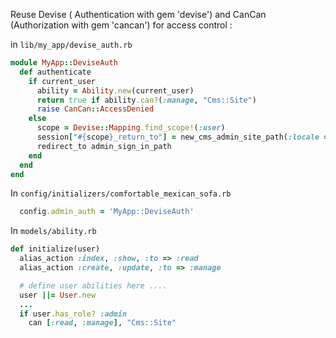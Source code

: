 Reuse Devise ( Authentication with gem 'devise') and CanCan (Authorization with
gem 'cancan') for access control :

in `lib/my_app/devise_auth.rb`

```ruby
module MyApp::DeviseAuth
  def authenticate
    if current_user
      ability = Ability.new(current_user)
      return true if ability.can?(:manage, "Cms::Site")
      raise CanCan::AccessDenied
    else
      scope = Devise::Mapping.find_scope!(:user)
      session["#{scope}_return_to"] = new_cms_admin_site_path(:locale => I18n.locale) # if localized...
      redirect_to admin_sign_in_path
    end
  end
end
```

In `config/initializers/comfortable_mexican_sofa.rb`

```ruby
  config.admin_auth = 'MyApp::DeviseAuth'
```

In `models/ability.rb`

```ruby
def initialize(user)
  alias_action :index, :show, :to => :read
  alias_action :create, :update, :to => :manage

  # define user abilities here ....
  user ||= User.new
  ...
  if user.has_role? :admin
    can [:read, :manage], "Cms::Site"
```
